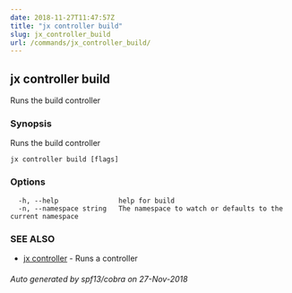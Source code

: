 ```yaml
---
date: 2018-11-27T11:47:57Z
title: "jx controller build"
slug: jx_controller_build
url: /commands/jx_controller_build/
---
```

## jx controller build

Runs the build controller

### Synopsis

Runs the build controller

```
jx controller build [flags]
```

### Options

```
  -h, --help               help for build
  -n, --namespace string   The namespace to watch or defaults to the current namespace
```

### SEE ALSO

* [jx controller](/commands/jx_controller/)	 - Runs a controller

###### Auto generated by spf13/cobra on 27-Nov-2018
